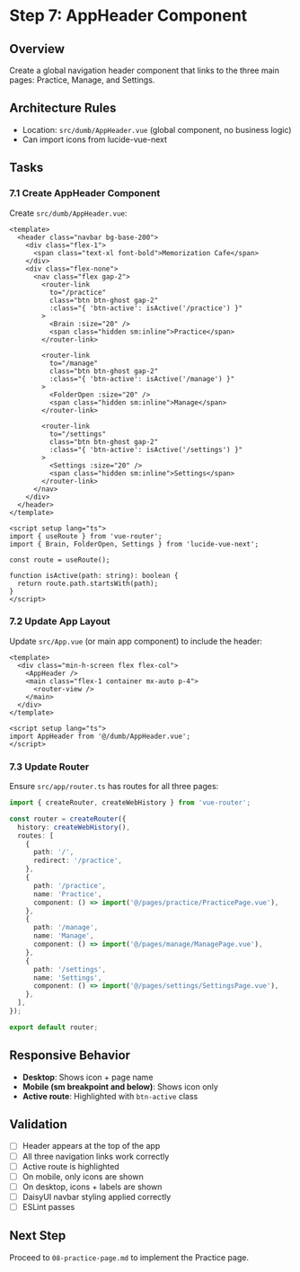 # Step 7: AppHeader Component

## Overview
Create a global navigation header component that links to the three main pages: Practice, Manage, and Settings.

## Architecture Rules
- Location: `src/dumb/AppHeader.vue` (global component, no business logic)
- Can import icons from lucide-vue-next

## Tasks

### 7.1 Create AppHeader Component

Create `src/dumb/AppHeader.vue`:

```vue
<template>
  <header class="navbar bg-base-200">
    <div class="flex-1">
      <span class="text-xl font-bold">Memorization Cafe</span>
    </div>
    <div class="flex-none">
      <nav class="flex gap-2">
        <router-link
          to="/practice"
          class="btn btn-ghost gap-2"
          :class="{ 'btn-active': isActive('/practice') }"
        >
          <Brain :size="20" />
          <span class="hidden sm:inline">Practice</span>
        </router-link>

        <router-link
          to="/manage"
          class="btn btn-ghost gap-2"
          :class="{ 'btn-active': isActive('/manage') }"
        >
          <FolderOpen :size="20" />
          <span class="hidden sm:inline">Manage</span>
        </router-link>

        <router-link
          to="/settings"
          class="btn btn-ghost gap-2"
          :class="{ 'btn-active': isActive('/settings') }"
        >
          <Settings :size="20" />
          <span class="hidden sm:inline">Settings</span>
        </router-link>
      </nav>
    </div>
  </header>
</template>

<script setup lang="ts">
import { useRoute } from 'vue-router';
import { Brain, FolderOpen, Settings } from 'lucide-vue-next';

const route = useRoute();

function isActive(path: string): boolean {
  return route.path.startsWith(path);
}
</script>
```

### 7.2 Update App Layout

Update `src/App.vue` (or main app component) to include the header:

```vue
<template>
  <div class="min-h-screen flex flex-col">
    <AppHeader />
    <main class="flex-1 container mx-auto p-4">
      <router-view />
    </main>
  </div>
</template>

<script setup lang="ts">
import AppHeader from '@/dumb/AppHeader.vue';
</script>
```

### 7.3 Update Router

Ensure `src/app/router.ts` has routes for all three pages:

```typescript
import { createRouter, createWebHistory } from 'vue-router';

const router = createRouter({
  history: createWebHistory(),
  routes: [
    {
      path: '/',
      redirect: '/practice',
    },
    {
      path: '/practice',
      name: 'Practice',
      component: () => import('@/pages/practice/PracticePage.vue'),
    },
    {
      path: '/manage',
      name: 'Manage',
      component: () => import('@/pages/manage/ManagePage.vue'),
    },
    {
      path: '/settings',
      name: 'Settings',
      component: () => import('@/pages/settings/SettingsPage.vue'),
    },
  ],
});

export default router;
```

## Responsive Behavior

- **Desktop**: Shows icon + page name
- **Mobile (sm breakpoint and below)**: Shows icon only
- **Active route**: Highlighted with `btn-active` class

## Validation

- [ ] Header appears at the top of the app
- [ ] All three navigation links work correctly
- [ ] Active route is highlighted
- [ ] On mobile, only icons are shown
- [ ] On desktop, icons + labels are shown
- [ ] DaisyUI navbar styling applied correctly
- [ ] ESLint passes

## Next Step

Proceed to `08-practice-page.md` to implement the Practice page.
